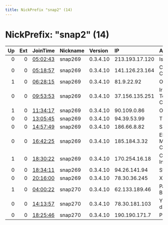 ```yaml
---
title: NickPrefix "snap2" (14)
---
```


# NickPrefix: "snap2" (14)

|   Up |   Ext | JoinTime                                                                                            | Nickname   | Version   | IP             | AS                                     | CC   |   ORp |   Dirp | OS    | Contact   |   eFamMembers |
|-----:|------:|:----------------------------------------------------------------------------------------------------|:-----------|:----------|:---------------|:---------------------------------------|:-----|------:|-------:|:------|:----------|--------------:|
|    0 |     0 | [05:02:43](https://metrics.torproject.org/rs.html#details/0F7B48D0C7A18D664365069456E85AAACEEDBB77) | snap269    | 0.3.4.10  | 213.193.17.120 | Iskratelecom CJSC                      | ru   | 45829 |      0 | Linux | None      |             1 |
|    0 |     0 | [05:18:57](https://metrics.torproject.org/rs.html#details/6A639842432FF92B7A3F61CE3EAA3BC5940974ED) | snap269    | 0.3.4.10  | 141.126.23.164 | Charter Communications                 | us   | 42939 |      0 | Linux | None      |             1 |
|    1 |     0 | [06:28:15](https://metrics.torproject.org/rs.html#details/2C1C5C9DA4A542CF438485A2A8B5C60D0051240B) | snap269    | 0.3.4.10  | 81.9.22.92     | OOO NovLine                            | ru   | 46205 |      0 | Linux | None      |             1 |
|    0 |     0 | [09:53:53](https://metrics.torproject.org/rs.html#details/CEE1811AA15659A5C9848027C5440B1EC2D87145) | snap269    | 0.3.4.10  | 37.156.135.251 | Iran Telecommunication Company PJS     | ir   | 39453 |      0 | Linux | None      |             1 |
|    1 |     0 | [11:34:17](https://metrics.torproject.org/rs.html#details/B5C3B09E2030566FAF7115B52CA67722D62FE237) | snap269    | 0.3.4.10  | 90.109.0.86    | Orange                                 | fr   | 36015 |      0 | Linux | None      |             1 |
|    0 |     0 | [13:05:45](https://metrics.torproject.org/rs.html#details/A307B99397BA7F890DD93B0D30539544DEC14D19) | snap269    | 0.3.4.10  | 94.39.53.99    | Tiscali SpA                            | it   | 33838 |      0 | Linux | None      |             1 |
|    0 |     0 | [14:57:49](https://metrics.torproject.org/rs.html#details/9EEC98479727CBD5315720CED9A0EA900258F0C4) | snap269    | 0.3.4.10  | 186.66.8.82    | Satnet                                 | ec   | 37983 |      0 | Linux | None      |             1 |
|    0 |     0 | [16:42:25](https://metrics.torproject.org/rs.html#details/78CCF373806C04DA0E164C68BF69C480B8D59D75) | snap269    | 0.3.4.10  | 185.184.3.32   | Electronica Martinez de Cartagena S.L. | es   | 36505 |      0 | Linux | None      |             1 |
|    1 |     0 | [18:30:22](https://metrics.torproject.org/rs.html#details/5A43815E9D01A3F1DCE284E02332610E5D8B60FC) | snap269    | 0.3.4.10  | 170.254.16.18  | Central TV and Internet Limited        | bz   | 33863 |      0 | Linux | None      |             1 |
|    0 |     0 | [18:34:11](https://metrics.torproject.org/rs.html#details/4B4FA2B446AD16DDA18A784C7784A5D82AD90F05) | snap269    | 0.3.4.10  | 94.26.141.94   | Style-Com                              | ru   | 37033 |      0 | Linux | None      |             1 |
|    0 |     0 | [20:16:00](https://metrics.torproject.org/rs.html#details/97E9C0ED419DDF5C3BC297E01E2C72DD151AFB48) | snap269    | 0.3.4.10  | 78.30.36.245   | Xtra Telecom S.A.                      | es   | 40333 |      0 | Linux | None      |             1 |
|    1 |     0 | [04:00:22](https://metrics.torproject.org/rs.html#details/4BF630C58B2E0892E142C320459C6DA97DDBD997) | snap270    | 0.3.4.10  | 62.133.189.46  | PJSC Bashinformsvyaz                   | ru   | 42965 |      0 | Linux | None      |             1 |
|    0 |     0 | [14:13:57](https://metrics.torproject.org/rs.html#details/00FFC06DEA7C77B4C2FE8050C986D160B1FD492A) | snap270    | 0.3.4.10  | 78.30.181.103  | YUnet International d.o.o.             | rs   | 39473 |      0 | Linux | None      |             1 |
|    0 |     0 | [18:25:46](https://metrics.torproject.org/rs.html#details/7466500E07EF187848045F20904061EA1B002776) | snap270    | 0.3.4.10  | 190.190.171.7  | Prima S.A.                             | ar   | 35407 |      0 | Linux | None      |             1 |
